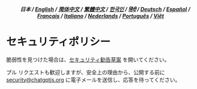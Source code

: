 <div align="center">
<h5> <a href="../"><img height=15 style="margin: 0 3px -2px" src="https://raw.githubusercontent.com/kudoai/chatgpt.js/6fa1659feadaf70853996dc7d7f6e1ab5a1e6301/media/images/icons/earth-americas.svg"></a> 日本 / <a href="../SECURITY.md">English</a> / <a href="../zh-cn/SECURITY.md">简体中文</a> / <a href="../zh-tw/SECURITY.md">繁體中文</a> / <a href="../ko/SECURITY.md">한국인</a> / <a href="../hi/SECURITY.md">हिंदी</a> / <a href="../de/SECURITY.md">Deutsch</a> / <a href="../es/SECURITY.md">Español</a> / <a href="../fr/SECURITY.md">Français</a> / <a href="../it/SECURITY.md">Italiano</a> / <a href="../nl/SECURITY.md">Nederlands</a> / <a href="../pt/SECURITY.md">Português</a> / <a href="../vi/SECURITY.md">Việt</a></h5>
</div>

# セキュリティポリシー

脆弱性を見つけた場合は、[セキュリティ勧告草案](https://github.com/kudoai/chatgpt.js/security/advisories/new) を開いてください。

プル リクエストも歓迎しますが、安全上の理由から、公開する前に security@chatgptjs.org に電子メールを送信し、応答を待ってください。
